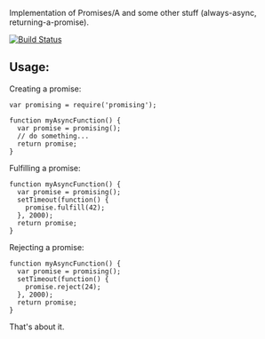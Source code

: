 
Implementation of Promises/A and some other stuff (always-async, returning-a-promise).

[![Build Status](https://secure.travis-ci.org/nilclass/promising.png)](http://travis-ci.org/nilclass/promising)


## Usage:

Creating a promise:

    var promising = require('promising');
   
    function myAsyncFunction() {
      var promise = promising();
      // do something...
      return promise;
    }

Fulfilling a promise:

    function myAsyncFunction() {
      var promise = promising();
      setTimeout(function() {
        promise.fulfill(42);
      }, 2000);
      return promise;
    }

Rejecting a promise:

    function myAsyncFunction() {
      var promise = promising();
      setTimeout(function() {
        promise.reject(24);
      }, 2000);
      return promise;
    }

That's about it.

